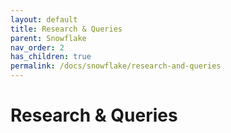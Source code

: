```yaml
---
layout: default
title: Research & Queries
parent: Snowflake
nav_order: 2
has_children: true
permalink: /docs/snowflake/research-and-queries
---
```


# Research & Queries
